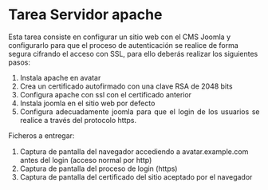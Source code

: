 # Tarea Servidor apache
<p>Esta tarea consiste en configurar un sitio web con el CMS Joomla y configurarlo para que el proceso de autenticación se realice de forma segura cifrando el acceso con SSL, para ello deberás realizar los siguientes pasos:</p>
<ol><li>Instala apache en avatar</li>
  <li>Crea un certificado autofirmado con una clave RSA de 2048 bits</li>
  <li style="text-align:justify;">Configura apache con ssl con el certificado anterior</li>
  <li style="text-align:justify;">Instala joomla en el sitio web por defecto</li>
  <li style="text-align:justify;">Configura adecuadamente joomla para que el login de los usuarios se realice a través del protocolo https.</li>
</ol>Ficheros a entregar:<font face="Times New Roman, serif"><font size="3"><br /></font></font>
<ol><li>Captura de pantalla del navegador accediendo a avatar.example.com antes del login (acceso normal por http)</li>
  <li>Captura de pantalla del proceso de login (https)</li>
  <li>Captura de pantalla del certificado del sitio aceptado por el navegador</li>
</ol>
